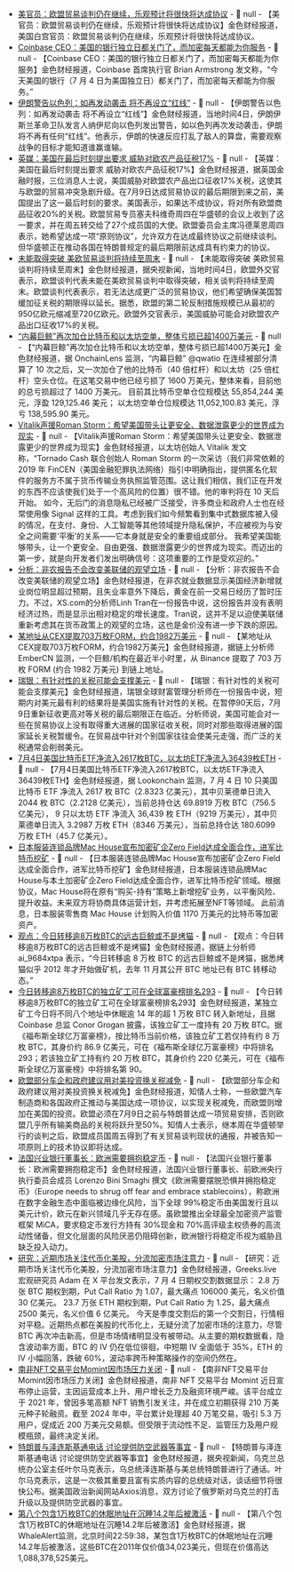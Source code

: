 - [美官员：欧盟贸易谈判仍在继续，乐观预计将很快将达成协议](https://flash.jin10.com/detail/20250705015901762800) - 📰 null - 【美官员：欧盟贸易谈判仍在继续，乐观预计将很快将达成协议】金色财经报道，美国白宫官员：欧盟贸易谈判仍在继续，乐观预计将很快将达成协议。
- [Coinbase CEO：美国的银行独立日都关门了，而加密每天都能为你服务](https://x.com/brian_armstrong/status/1941150059393130624) - 📰 null - 【Coinbase CEO：美国的银行独立日都关门了，而加密每天都能为你服务】金色财经报道，Coinbase 首席执行官 Brian Armstrong 发文称，“今天美国的银行（7 月 4 日为美国独立日）都关门了，而加密每天都能为你服务。”
- [伊朗警告以色列：如再发动袭击 将不再设立“红线”](https://flash.jin10.com/detail/20250705004336168800) - 📰 null - 【伊朗警告以色列：如再发动袭击 将不再设立“红线”】金色财经报道，当地时间4日，伊朗伊斯兰革命卫队发言人纳伊尼向以色列发出警告，如以色列再次发动袭击，伊朗将不再有任何“红线”。他表示，伊朗的快速反应打乱了敌人的算盘，需要观察战争的目标才能知道谁赢谁输。
- [英媒：美国在最后时刻提出要求 威胁对欧农产品征税17%](https://flash.jin10.com/detail/20250705002833754800) - 📰 null - 【英媒：美国在最后时刻提出要求 威胁对欧农产品征税17%】金色财经报道，据英国金融时报，三位消息人士说，美国威胁对欧盟农产品出口征收17%关税，这使其与欧盟的贸易冲突急剧升级。在7月9日达成贸易协议的最后期限到来之前，美国提出了这一最后时刻的要求。美国表示，如果达不成协议，将对所有欧盟商品征收20%的关税。欧盟贸易专员塞夫科维奇周四在华盛顿的会议上收到了这一要求，并在周五转交给了27个成员国的大使。欧盟委员会主席冯德莱恩周四表示，她希望达成一项“原则协议”，允许双方在达成最终协议之前继续谈判。但华盛顿正在推动各国在特朗普规定的最后期限前达成具有约束力的协议。
- [未能取得突破 美欧贸易谈判将持续至周末](https://www.cls.cn/detail/2076812) - 📰 null - 【未能取得突破 美欧贸易谈判将持续至周末】金色财经报道，据央视新闻，当地时间4日，欧盟外交官表示，欧盟谈判代表未能在美欧贸易谈判中取得突破，相关谈判将持续至周末。欧盟谈判代表表示，若无法达成更广泛的贸易协议，他们希望确保美国暂缓加征关税的期限得以延长。据悉，欧盟的第二轮反制措施规模已从最初的950亿欧元缩减至720亿欧元。欧盟外交官表示，美国威胁可能会对欧盟农产品出口征收17%的关税。
- [“内幕巨鲸”再次加仓比特币和以太坊空单，整体亏损已超1400万美元](https://x.com/OnchainLens/status/1941168046590333019) - 📰 null - 【“内幕巨鲸”再次加仓比特币和以太坊空单，整体亏损已超1400万美元】金色财经报道，据 OnchainLens 监测，“内幕巨鲸” @qwatio 在连续被部分清算了 10 次之后，又一次加仓了他的比特币（40 倍杠杆）和以太坊（25 倍杠杆）空头仓位。在这笔交易中他已经亏损了 1600 万美元，整体来看，目前他的总亏损超过了 1400 万美元。 
目前其比特币空单仓位规模达 55,854,244 美元，浮盈 129,125.46 美元； 
以太坊空单仓位规模达 11,052,100.83 美元，浮亏 138,595.90 美元。
- [Vitalik声援Roman Storm：希望美国带头让更安全、数据泄露更少的世界成为现实](https://x.com/VitalikButerin/status/1941166343010517296) - 📰 null - 【Vitalik声援Roman Storm：希望美国带头让更安全、数据泄露更少的世界成为现实】金色财经报道，以太坊创始人 Vitalik 发文称，“Tornado Cash 联合创始人 Roman Storm 的一次采访（我们非常依赖的 2019 年 FinCEN（美国金融犯罪执法网络）指引中明确指出，提供匿名化软件的服务方不属于货币传输业务执照监管范围。这让我们相信，我们正在开发的东西不应该使我们处于一个高风险的位置）很不错。他的审判将在 10 天后开始。 
如今，无后门的消息隐私已经被广泛接受，许多商业和政府人士也在经常使用像 Signal 这样的工具。考虑到我们如今频繁看到集中式数据库被入侵的情况，在支付、身份、人工智能等其他领域提升隐私保护，不应被视为与安全之间需要‘平衡’的关系——它本身就是安全的重要组成部分。 
我希望美国能够带头，让一个更安全、自由更强、数据泄露更少的世界成为现实。而迈出的第一步，就是向开发者们发出明确信号：这项重要的工作是受欢迎的。”
- [分析：非农报告不会改变美联储的观望立场](https://flash.jin10.com/detail/20250705000703089800) - 📰 null - 【分析：非农报告不会改变美联储的观望立场】金色财经报道，在非农就业数据显示美国经济新增就业岗位明显超过预期，且失业率意外下降后，黄金在前一交易日经历了暂时压力。不过，XS.com的分析师Linh Tran在一份报告中说，这份报告并没有表明经济过热，而是显示出相对稳定的增长速度。Tran说，这并不足以迫使美联储重新考虑其在货币政策上的观望的立场，这也是金价没有进一步下跌的原因。
- [某地址从CEX提取703万枚FORM，约合1982万美元](https://x.com/EmberCN/status/1941166119492165940) - 📰 null - 【某地址从CEX提取703万枚FORM，约合1982万美元】金色财经报道，据链上分析师 EmberCN 监测，一个巨鲸/机构在最近半小时里，从 Binance 提取了 703 万枚 FORM (约合 1982 万美元) 到链上地址。
- [瑞银：有针对性的关税可能会支撑美元](https://flash.jin10.com/detail/20250704235529810800) - 📰 null - 【瑞银：有针对性的关税可能会支撑美元】金色财经报道，瑞银全球财富管理分析师在一份报告中说，短期内对美元最有利的结果将是美国实施有针对性的关税。在暂停90天后，7月9日重新征收更高对等关税的最后期限正在临近。分析师说，美国可能会对一些在贸易协议上没有取得重大进展的国家征收关税，同时对那些取得进展的国家延长关税暂缓令。在贸易战中针对个别国家往往会使美元走强，而广泛的关税通常会削弱美元。
- [7月4日美国比特币ETF净流入2617枚BTC，以太坊ETF净流入36439枚ETH](https://x.com/lookonchain/status/1941135713212457254) - 📰 null - 【7月4日美国比特币ETF净流入2617枚BTC，以太坊ETF净流入36439枚ETH】金色财经报道，据 Lookonchain 监测，7 月 4 日 10 只美国比特币 ETF 净流入 2617 枚 BTC（2.8323 亿美元），其中贝莱德单日流入 2044 枚 BTC（2.2128 亿美元），当前总持仓达 69.8919 万枚 BTC（756.5 亿美元）， 9 只以太坊 ETF 净流入 36,439 枚 ETH（9219 万美元），其中贝莱德单日流入 3.2987 万枚 ETH（8346 万美元），当前总持仓达 180.6099 万枚 ETH（45.7 亿美元）。
- [日本服装连锁品牌Mac House宣布加密矿企Zero Field达成全面合作，进军比特币挖矿](https://www.coindeskjapan.com/302084/) - 📰 null - 【日本服装连锁品牌Mac House宣布加密矿企Zero Field达成全面合作，进军比特币挖矿】金色财经报道，日本服装连锁品牌Mac House与本土加密矿企Zero Field达成全面合作，进军比特币挖矿领域。根据协议，Mac House将在原有“购买-持有”策略上新增挖矿业务，以平衡风险、提升收益。未来双方将协商具体运营计划，并考虑拓展至NFT等领域。 
此前消息，日本服装零售商 Mac House 计划购入价值 1170 万美元的比特币等加密资产。
- [观点：今日转移逾8万枚BTC的远古巨鲸或不是烤猫](https://x.com/ai_9684xtpa/status/1941153970137043308) - 📰 null - 【观点：今日转移逾8万枚BTC的远古巨鲸或不是烤猫】金色财经报道，据链上分析师 ai_9684xtpa 表示，“今日转移逾 8 万枚 BTC 的远古巨鲸或不是烤猫，据悉烤猫似乎 2012 年才开始做矿机，去年 11 月其公开 BTC 地址已有 BTC 转移动态。”
- [今日转移逾8万枚BTC的独立矿工可在全球富豪榜排名293]() - 📰 null - 【今日转移逾8万枚BTC的独立矿工可在全球富豪榜排名293】金色财经报道，某独立矿工今日将不同八个地址中休眠逾 14 年的超 1 万枚 BTC 转入新地址，且据 Coinbase 总监 Conor Grogan 披露，该独立矿工一度持有 20 万枚 BTC。据《福布斯全球亿万富豪榜》，按比特币当前价格，该独立矿工若仅持有约 8 万枚 BTC，其身价约 86.9 亿美元，可在《福布斯全球亿万富豪榜》中将排名 293；若该独立矿工持有约 20 万枚 BTC，其身价约 220 亿美元，可在《福布斯全球亿万富豪榜》中将排名第 90。
- [欧盟部分车企和政府建议用对美投资换关税减免](https://flash.jin10.com/detail/20250704230947132800) - 📰 null - 【欧盟部分车企和政府建议用对美投资换关税减免】金色财经报道，知情人士称，一些欧盟汽车制造商和各国政府正推动与美国达成一项协议，以实现关税减免，而欧盟则增加在美国的投资。欧盟必须在7月9日之前与特朗普达成一项贸易安排，否则欧盟几乎所有输美商品的关税将跃升至50%。知情人士表示，继本周在华盛顿举行的谈判之后，欧盟成员国周五得到了有关贸易谈判现状的通报，并被告知一项原则上的技术协议即将达成。
- [法国兴业银行董事长：欧洲需要拥抱稳定币](https://www.ft.com/content/8fe5e75f-1f18-40b4-b415-126647cd3d43) - 📰 null - 【法国兴业银行董事长：欧洲需要拥抱稳定币】金色财经报道，法国兴业银行董事长、前欧洲央行执行委员会成员 Lorenzo Bini Smaghi 撰文《欧洲需要摆脱恐惧并拥抱稳定币》（Europe needs to shrug off fear and embrace stablecoins），称欧洲在数字金融生态中面临被边缘化风险，当下全球 99%稳定币由美国发行且以美元计价，欧元在新兴领域几乎无存在感。虽欧盟推出全球最全加密资产监管框架 MiCA，要求稳定币发行方持有 30%现金和 70%高评级主权债券的高流动性储备，但文化层面的风险厌恶仍阻碍创新，欧洲银行将稳定币视为威胁且缺乏投入动力。
- [研究：近期市场关注代币化美股，分流加密市场注意力](https://x.com/BTC__options/status/1941151285522358646) - 📰 null - 【研究：近期市场关注代币化美股，分流加密市场注意力】金色财经报道，Greeks.live 宏观研究员 Adam 在 X 平台发文表示，7 月 4 日期权交割数据显示： 
2.8 万张 BTC 期权到期，Put Call Ratio 为 1.07，最大痛点 106000 美元，名义价值 30 亿美元。 
23.7 万张 ETH 期权到期，Put Call Ratio 为 1.25，最大痛点 2500 美元，名义价值 6 亿美元。 
今天是季度交割后的第一个交割日，行情相对平稳。近期热点都在美股的代币化上，无疑分流了加密市场的注意力，尽管 BTC 再次冲击新高，但是市场情绪明显没有被带动。从主要的期权数据看，隐含波动率方面，BTC 的 IV 仍在低位徘徊，中短期 IV 全面低于 35%，ETH 的 IV 小幅回落，跌破 60%，波动率跨币种策略操作的空间仍然在。
- [南非NFT交易平台Momint因市场压力关闭](https://news.bitcoin.com/south-africas-first-nft-marketplace-momint-shuts-down-amid-market-pressures/) - 📰 null - 【南非NFT交易平台Momint因市场压力关闭】金色财经报道，南非 NFT 交易平台 Momint 近日宣布停止运营，主因运营成本上升、用户增长乏力及融资环境严峻。该平台成立于 2021 年，曾因多笔高额 NFT 销售引发关注，并在成立初期获得 210 万美元种子轮融资。截至 2024 年中，平台累计处理超 40 万笔交易，吸引 5.3 万用户，促成近 200 万美元交易额。但受限于流动性不足、监管压力及用户规模瓶颈，最终决定关闭。
- [特朗普与泽连斯基通电话 讨论提供防空武器等事宜](https://www.cls.cn/detail/2076754) - 📰 null - 【特朗普与泽连斯基通电话 讨论提供防空武器等事宜】金色财经报道，据央视新闻，乌克兰总统办公室主任叶尔马克表示，乌总统泽连斯基与美总统特朗普进行了通话。叶尔马克表示，这是一次极其重要且富有实质内容的总统级对话，谈话细节将很快公布。据美国政治新闻网站Axios消息，双方讨论了俄罗斯对乌克兰的打击升级以及提供防空武器的事宜。
- [第八个包含1万枚BTC的休眠地址在沉睡14.2年后被激活]() - 📰 null - 【第八个包含1万枚BTC的休眠地址在沉睡14.2年后被激活】金色财经报道，据WhaleAlert监测，北京时间22:59:38，某包含1万枚BTC的休眠地址在沉睡14.2年后被激活，这些BTC在2011年仅价值34,023美元，但现在价值高达1,088,378,525美元。
